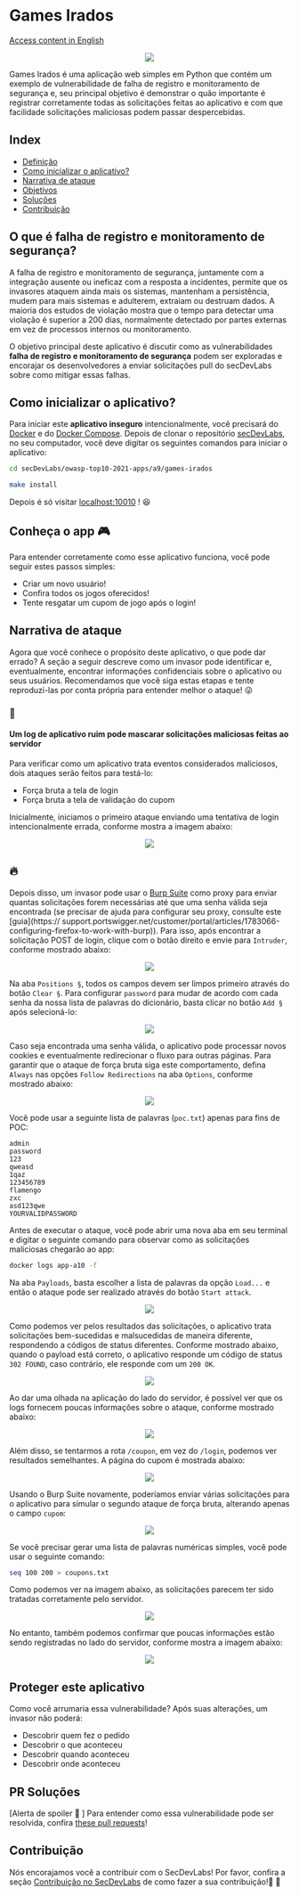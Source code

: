 # Games Irados

[Access content in English](README.md)

<p align="center">
    <img src="images/gamesirados-banner.png"/>
</p>

Games Irados é uma aplicação web simples em Python que contém um exemplo de vulnerabilidade de falha de registro e monitoramento de segurança e, seu principal objetivo é demonstrar o quão importante é registrar corretamente todas as solicitações feitas ao aplicativo e com que facilidade solicitações maliciosas podem passar despercebidas. 

## Index

- [Definição](#O-que-é-falha-de-registro-e-monitoramento-de-segurança)
- [Como inicializar o aplicativo?](#como-inicializar-o-aplicativo)
- [Narrativa de ataque](#narrativa-de-ataque)
- [Objetivos](#proteger-este-aplicativo)
- [Soluções](#pr-soluções)
- [Contribuição](#contribuição)


## O que é falha de registro e monitoramento de segurança?

A falha de registro e monitoramento de segurança, juntamente com a integração ausente ou ineficaz com a resposta a incidentes, permite que os invasores ataquem ainda mais os sistemas, mantenham a persistência, mudem para mais sistemas e adulterem, extraiam ou destruam dados. A maioria dos estudos de violação mostra que o tempo para detectar uma violação é superior a 200 dias, normalmente detectado por partes externas em vez de processos internos ou monitoramento. 

O objetivo principal deste aplicativo é discutir como as vulnerabilidades **falha de registro e monitoramento de segurança** podem ser exploradas e encorajar os desenvolvedores a enviar solicitações pull do secDevLabs sobre como mitigar essas falhas. 

## Como inicializar o aplicativo?

Para iniciar este **aplicativo inseguro** intencionalmente, você precisará do [Docker][Docker Install] e do [Docker Compose][Docker Compose Install]. Depois de clonar o repositório [secDevLabs](https://github.com/globocom/secDevLabs), no seu computador, você deve digitar os seguintes comandos para iniciar o aplicativo:

```sh
cd secDevLabs/owasp-top10-2021-apps/a9/games-irados
```

```sh
make install
```

Depois é só visitar  [localhost:10010][app] ! 😆

## Conheça o app 🎮

Para entender corretamente como esse aplicativo funciona, você pode seguir estes passos simples:

- Criar um novo usuário!
- Confira todos os jogos oferecidos!
- Tente resgatar um cupom de jogo após o login!

## Narrativa de ataque

Agora que você conhece o propósito deste aplicativo, o que pode dar errado? A seção a seguir descreve como um invasor pode identificar e, eventualmente, encontrar informações confidenciais sobre o aplicativo ou seus usuários. Recomendamos que você siga estas etapas e tente reproduzi-las por conta própria para entender melhor o ataque! 😜

### 👀

#### Um log de aplicativo ruim pode mascarar solicitações maliciosas feitas ao servidor

Para verificar como um aplicativo trata eventos considerados maliciosos, dois ataques serão feitos para testá-lo:

- Força bruta a tela de login
- Força bruta a tela de validação do cupom

Inicialmente, iniciamos o primeiro ataque enviando uma tentativa de login intencionalmente errada, conforme mostra a imagem abaixo:

<p align="center">
    <img src="images/attack1.png"/>
</p>

## 🔥

Depois disso, um invasor pode usar o [Burp Suite] como proxy para enviar quantas solicitações forem necessárias até que uma senha válida seja encontrada (se precisar de ajuda para configurar seu proxy, consulte este [guia](https:// support.portswigger.net/customer/portal/articles/1783066-configuring-firefox-to-work-with-burp)). Para isso, após encontrar a solicitação POST de login, clique com o botão direito e envie para `Intruder`, conforme mostrado abaixo: 

<p align="center">
    <img src="images/attack9.png"/>
</p>

Na aba `Positions §`, todos os campos devem ser limpos primeiro através do botão `Clear §`. Para configurar `password` para mudar de acordo com cada senha da nossa lista de palavras do dicionário, basta clicar no botão `Add §` após selecioná-lo:

<p align="center">
    <img src="images/attack2.png"/>
</p>

Caso seja encontrada uma senha válida, o aplicativo pode processar novos cookies e eventualmente redirecionar o fluxo para outras páginas. Para garantir que o ataque de força bruta siga este comportamento, defina `Always` nas opções `Follow Redirections` na aba `Options`, conforme mostrado abaixo: 

<p align="center">
    <img src="images/attack10.png"/>
</p>

Você pode usar a seguinte lista de palavras (`poc.txt`) apenas para fins de POC:

```
admin
password
123
qweasd
1qaz
123456789
flamengo
zxc
asd123qwe
YOURVALIDPASSWORD
```

Antes de executar o ataque, você pode abrir uma nova aba em seu terminal e digitar o seguinte comando para observar como as solicitações maliciosas chegarão ao app: 

```sh
docker logs app-a10 -f
```

Na aba `Payloads`, basta escolher a lista de palavras da opção `Load...` e então o ataque pode ser realizado através do botão `Start attack`.

<p align="center">
    <img src="images/attack11.png"/>
</p>

Como podemos ver pelos resultados das solicitações, o aplicativo trata solicitações bem-sucedidas e malsucedidas de maneira diferente, respondendo a códigos de status diferentes. Conforme mostrado abaixo, quando o payload está correto, o aplicativo responde um código de status `302 FOUND`, caso contrário, ele responde com um `200 OK`. 

<p align="center">
    <img src="images/attack3.png"/>
</p>

Ao dar uma olhada na aplicação do lado do servidor, é possível ver que os logs fornecem poucas informações sobre o ataque, conforme mostrado abaixo: 

<p align="center">
    <img src="images/attack4.png"/>
</p>

Além disso, se tentarmos a rota `/coupon`, em vez do `/login`, podemos ver resultados semelhantes. A página do cupom é mostrada abaixo:

<p align="center">
    <img src="images/attack5.png"/>
</p>

Usando o Burp Suite novamente, poderíamos enviar várias solicitações para o aplicativo para simular o segundo ataque de força bruta, alterando apenas o campo `cupom`:

<p align="center">
    <img src="images/attack6.png"/>
</p>

Se você precisar gerar uma lista de palavras numéricas simples, você pode usar o seguinte comando:

```sh
seq 100 200 > coupons.txt
```

Como podemos ver na imagem abaixo, as solicitações parecem ter sido tratadas corretamente pelo servidor.

<p align="center">
    <img src="images/attack7.png"/>
</p>

No entanto, também podemos confirmar que poucas informações estão sendo registradas no lado do servidor, conforme mostra a imagem abaixo:

<p align="center">
    <img src="images/attack8.png"/>
</p>

## Proteger este aplicativo

Como você arrumaria essa vulnerabilidade? Após suas alterações, um invasor não poderá:

- Descobrir quem fez o pedido
- Descobrir o que aconteceu
- Descobrir quando aconteceu
- Descobrir onde aconteceu

## PR Soluções

[Alerta de spoiler 🚨 ] Para entender como essa vulnerabilidade pode ser resolvida, confira [these pull requests](https://github.com/globocom/secDevLabs/pulls?q=is%3Apr+label%3A%22mitigation+solution+%F0%9F%94%92%22+label%3AGamesIrados.com)!

## Contribuição

Nós encorajamos você a contribuir com o SecDevLabs! Por favor, confira a seção [Contribuição no SecDevLabs](../../../docs/CONTRIBUTING.md) de como fazer a sua contribuição!🎉 🎉

[docker install]: https://docs.docker.com/install/
[docker compose install]: https://docs.docker.com/compose/install/
[app]: http://localhost:10010
[secdevlabs]: https://github.com/globocom/secDevLabs
[2]: https://github.com/globocom/secDevLabs/tree/master/owasp-top10-2021-apps/a9/games-irados
[burp suite]: https://portswigger.net/burp
